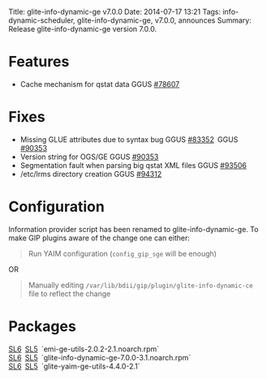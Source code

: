 Title: glite-info-dynamic-ge v7.0.0
Date: 2014-07-17 13:21
Tags: info-dynamic-scheduler, glite-info-dynamic-ge, v7.0.0, announces
Summary: Release glite-info-dynamic-ge version 7.0.0.

<link rel="stylesheet" type="text/css" media="screen" href="/theme/css/bootstraped.css">

# Features #
* Cache mechanism for qstat data
    <span class="label label-info" style="margin-right:3px">
        <span class="text">GGUS</span> <a href="https://ggus.eu/index.php?mode=ticket_info&ticket_id=78607" target="_blank">#78607</a></span>

# Fixes #
* Missing GLUE attributes due to syntax bug
    <span class="label label-info" style="margin-right:3px">
        <span class="text">GGUS</span> <a href="https://ggus.eu/index.php?mode=ticket_info&ticket_id=83352" target="_blank">#83352</a></span>
    <span class="label label-info" style="margin-right:3px">
        <span class="text">GGUS</span> <a href="https://ggus.eu/index.php?mode=ticket_info&ticket_id=90353" target="_blank">#90353</a></span>
* Version string for OGS/GE
    <span class="label label-info" style="margin-right:3px">
        <span class="text">GGUS</span> <a href="https://ggus.eu/index.php?mode=ticket_info&ticket_id=90353" target="_blank">#90353</a></span>
* Segmentation fault when parsing big qstat XML files
    <span class="label label-info" style="margin-right:3px">
        <span class="text">GGUS</span> <a href="https://ggus.eu/index.php?mode=ticket_info&ticket_id=93506" target="_blank">#93506</a></span>
* /etc/lrms directory creation
    <span class="label label-info" style="margin-right:3px">
        <span class="text">GGUS</span> <a href="https://ggus.eu/index.php?mode=ticket_info&ticket_id=94312" target="_blank">#94312</a></span>

# Configuration #
Information provider script has been renamed to glite-info-dynamic-ge. To make GIP plugins aware of the change one can either:

> Run YAIM configuration (`config_gip_sge` will be enough)

OR

> Manually editing `/var/lib/bdii/gip/plugin/glite-info-dynamic-ce` file to reflect the change

# Packages #

<span class="label label-info" style="margin-right:3px">
    <a href="">SL6</a></span>
<span class="label label-info" style="margin-right:3px">
    <a href="">SL5</a></span>
`emi-ge-utils-2.0.2-2.1.noarch.rpm`
<br>
<span class="label label-info" style="margin-right:3px">
    <a href="">SL6</a></span>
<span class="label label-info" style="margin-right:3px">
    <a href="">SL5</a></span>
`glite-info-dynamic-ge-7.0.0-3.1.noarch.rpm`
<br>
<span class="label label-info" style="margin-right:3px">
    <a href="">SL6</a></span>
<span class="label label-info" style="margin-right:3px">
    <a href="">SL5</a></span>
`glite-yaim-ge-utils-4.4.0-2.1`
